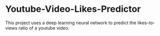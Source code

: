 # Youtube-Video-Likes-Predictor
This project uses a deep learning neural network to predict the likes-to-views ratio of a youtube video.
